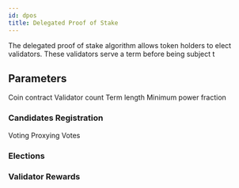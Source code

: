 ```yaml
---
id: dpos
title: Delegated Proof of Stake
---
```


The delegated proof of stake algorithm allows token holders to elect validators.  These validators serve a term before being subject t

## Parameters

Coin contract
Validator count
Term length
Minimum power fraction

### Candidates Registration

Voting
Proxying Votes

### Elections

### Validator Rewards
